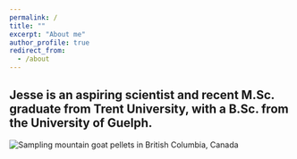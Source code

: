 ```yaml
---
permalink: /
title: ""
excerpt: "About me"
author_profile: true
redirect_from:
  - /about
---
```


##  Jesse is an aspiring scientist and recent M.Sc. graduate from Trent University, with a B.Sc. from the University of Guelph.

<img src="images/JW_sampling.jpg" alt="Sampling mountain goat pellets in British Columbia, Canada"> 
